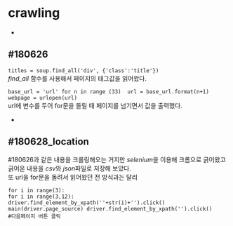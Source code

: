 # crawling
-
#180626
-
`
titles = soup.find_all('div', {'class':'title'})
`<br/>
*find_all* 함수를 사용해서 페이지의 태그값을 읽어왔다.<br/>

`
base_url = 'url'
for n in range (33) 
    url = base_url.format(n+1)
    webpage = urlopen(url)
`<br/>
url에 변수를 두어 for문을 돌릴 때 페이지를 넘기면서 값을 출력했다.<br/>

-
#180628_location
-
#180626과 같은 내용을 크롤링해오는 거지만 *selenium*을 이용해 크롬으로 긁어왔고 긁어온 내용을 *csv*와 *json*파일로 저장해 보았다.<br/>
또 url을 for문을 돌려서 읽어왔던 전 방식과는 달리

`
for i in range(3):                                                           
    for i in range(3,12):
        driver.find_element_by_xpath(''+str(i)+'').click() 
        main(driver.page_source)
    driver.find_element_by_xpath('').click()           #다음페이지 버튼 클릭
`
